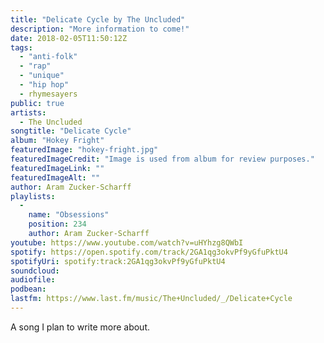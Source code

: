 ```yaml
---
title: "Delicate Cycle by The Uncluded"
description: "More information to come!"
date: 2018-02-05T11:50:12Z
tags:
  - "anti-folk"
  - "rap"
  - "unique"
  - "hip hop"
  - rhymesayers
public: true
artists:
  - The Uncluded
songtitle: "Delicate Cycle"
album: "Hokey Fright"
featuredImage: "hokey-fright.jpg"
featuredImageCredit: "Image is used from album for review purposes."
featuredImageLink: ""
featuredImageAlt: ""
author: Aram Zucker-Scharff
playlists:
  -
    name: "Obsessions"
    position: 234
    author: Aram Zucker-Scharff
youtube: https://www.youtube.com/watch?v=uHYhzg8QWbI
spotify: https://open.spotify.com/track/2GA1qg3okvPf9yGfuPktU4
spotifyUri: spotify:track:2GA1qg3okvPf9yGfuPktU4
soundcloud:
audiofile:
podbean:
lastfm: https://www.last.fm/music/The+Uncluded/_/Delicate+Cycle
---
```


A song I plan to write more about.
